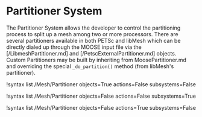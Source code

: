 # Partitioner System

The Partitioner System allows the developer to control the partitioning process
to split up a mesh among two or more processors. There are several partitioners
available in both PETSc and libMesh which can be directly dialed up through the
MOOSE input file via the [/LibmeshPartitioner.md] and [/PetscExternalPartitioner.md]
objects. Custom Partitioners may be built by inheriting from MoosePartitioner.md
and overriding the special `_do_partition()` method (from libMesh's partitioner).

!syntax list /Mesh/Partitioner objects=True actions=False subsystems=False

!syntax list /Mesh/Partitioner objects=False actions=False subsystems=True

!syntax list /Mesh/Partitioner objects=False actions=True subsystems=False

